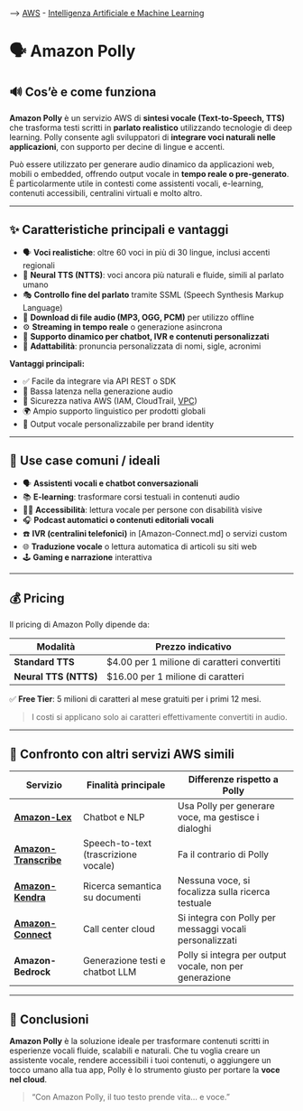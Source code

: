 --> [AWS](/00-Intro/AWS.md)  -  [Intelligenza Artificiale e Machine Learning](/07-IA-ML-Analytics/Intelligenza-artificiale-Machine-Learning-e-Analytics.md)
# 🗣️ Amazon Polly

## 🔊 Cos’è e come funziona

**Amazon Polly** è un servizio AWS di **sintesi vocale (Text-to-Speech, TTS)** che trasforma testi scritti in **parlato realistico** utilizzando tecnologie di deep learning. Polly consente agli sviluppatori di **integrare voci naturali nelle applicazioni**, con supporto per decine di lingue e accenti.

Può essere utilizzato per generare audio dinamico da applicazioni web, mobili o embedded, offrendo output vocale in **tempo reale o pre-generato**. È particolarmente utile in contesti come assistenti vocali, e-learning, contenuti accessibili, centralini virtuali e molto altro.

---

## ✨ Caratteristiche principali e vantaggi

- 🗣️ **Voci realistiche**: oltre 60 voci in più di 30 lingue, inclusi accenti regionali
- 🤖 **Neural TTS (NTTS)**: voci ancora più naturali e fluide, simili al parlato umano
- 🎭 **Controllo fine del parlato** tramite SSML (Speech Synthesis Markup Language)
- 💾 **Download di file audio (MP3, OGG, PCM)** per utilizzo offline
- ⚙️ **Streaming in tempo reale** o generazione asincrona
- 🔁 **Supporto dinamico per chatbot, IVR e contenuti personalizzati**
- 🧠 **Adattabilità**: pronuncia personalizzata di nomi, sigle, acronimi

**Vantaggi principali:**

- ✅ Facile da integrare via API REST o SDK
- 🚀 Bassa latenza nella generazione audio
- 🔐 Sicurezza nativa AWS (IAM, CloudTrail, [VPC](/03-CDN-e-Networking/Amazon-VPC.md))
- 🌍 Ampio supporto linguistico per prodotti globali
- 💬 Output vocale personalizzabile per brand identity

---

## 🚀 Use case comuni / ideali

- 🗣️ **Assistenti vocali e chatbot conversazionali**
- 📚 **E-learning**: trasformare corsi testuali in contenuti audio
- 🧑‍🦯 **Accessibilità**: lettura vocale per persone con disabilità visive
- 🎧 **Podcast automatici o contenuti editoriali vocali**
- ☎️ **IVR (centralini telefonici)** in [Amazon-Connect.md] o servizi custom
- 🌐 **Traduzione vocale** o lettura automatica di articoli su siti web
- 🕹️ **Gaming e narrazione** interattiva

---

## 💰 Pricing

Il pricing di Amazon Polly dipende da:

| Modalità             | Prezzo indicativo                              |
|----------------------|--------------------------------------------------|
| **Standard TTS**     | $4.00 per 1 milione di caratteri convertiti     |
| **Neural TTS (NTTS)**| $16.00 per 1 milione di caratteri               |

✅ **Free Tier**: 5 milioni di caratteri al mese gratuiti per i primi 12 mesi.

> I costi si applicano solo ai caratteri effettivamente convertiti in audio.


---

## 🔄 Confronto con altri servizi AWS simili

| Servizio               | Finalità principale                     | Differenze rispetto a Polly                              |
|------------------------|------------------------------------------|----------------------------------------------------------|
| **[Amazon-Lex](/07-IA-ML-Analytics/AI-e-ML/Amazon-Lex.md)**         | Chatbot e NLP                            | Usa Polly per generare voce, ma gestisce i dialoghi      |
| **[Amazon-Transcribe](/07-IA-ML-Analytics/AI-e-ML/Amazon-Transcribe.md)**  | Speech-to-text (trascrizione vocale)    | Fa il contrario di Polly                                 |
| **[Amazon-Kendra](/07-IA-ML-Analytics/AI-e-ML/Amazon-Kendra.md)**      | Ricerca semantica su documenti           | Nessuna voce, si focalizza sulla ricerca testuale        |
| **[Amazon-Connect](/Others/Amazon-Connect.md)**     | Call center cloud                        | Si integra con Polly per messaggi vocali personalizzati  |
| **Amazon-Bedrock**     | Generazione testi e chatbot LLM          | Polly si integra per output vocale, non per generazione  |

---

## 📌 Conclusioni

**Amazon Polly** è la soluzione ideale per trasformare contenuti scritti in esperienze vocali fluide, scalabili e naturali. Che tu voglia creare un assistente vocale, rendere accessibili i tuoi contenuti, o aggiungere un tocco umano alla tua app, Polly è lo strumento giusto per portare la **voce nel cloud**.

> “Con Amazon Polly, il tuo testo prende vita… e voce.”
